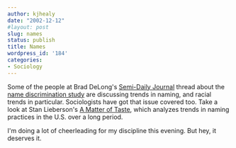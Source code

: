```yaml
---
author: kjhealy
date: "2002-12-12"
#layout: post
slug: names
status: publish
title: Names
wordpress_id: '184'
categories:
- Sociology
---
```


Some of the people at Brad DeLong's [Semi-Daily Journal](http://www.j-bradford-delong.net/movable_type/ "Semi-Daily Journal") thread about the [name discrimination study](http://www.j-bradford-delong.net/movable_type/archives/001253.html) are discussing trends in naming, and racial trends in particular. Sociologists have got that issue covered too. Take a look at Stan Lieberson's [A Matter of Taste](http://www.amazon.com/exec/obidos/tg/detail/-/0300083858), which analyzes trends in naming practices in the U.S. over a long period.

I'm doing a lot of cheerleading for my discipline this evening. But hey, it deserves it.
